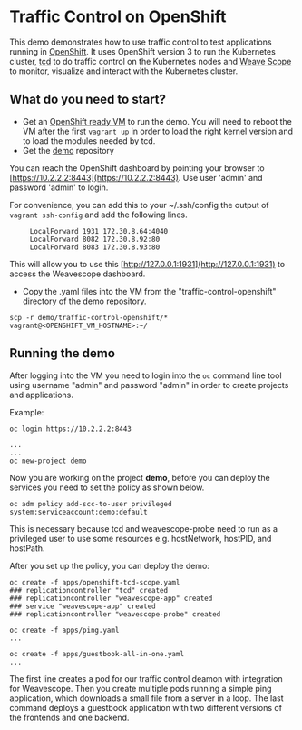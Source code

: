 # Traffic Control on OpenShift
This demo demonstrates how to use traffic control to test applications running in [OpenShift](https://www.openshift.com/). It uses OpenShift version 3 to run the Kubernetes cluster, [tcd](https://github.com/kinvolk/tcd) to do traffic control on the Kubernetes nodes and [Weave Scope](https://github.com/weaveworks/scope) to monitor, visualize and interact with the Kubernetes cluster.

## What do you need to start?
- Get an [OpenShift ready VM](https://github.com/kinvolk/openshift-evangelists-vagrant-origin) to run the demo. You will need to reboot the VM after the first `vagrant up` in order to load the right kernel version and to load the modules needed by tcd.
- Get the [demo](https://github.com/kinvolk/demo) repository

You can reach the OpenShift dashboard by pointing your browser to [https://10.2.2.2:8443](https://10.2.2.2:8443). Use user 'admin' and password 'admin' to login.

For convenience, you can add this to your ~/.ssh/config the output of ```vagrant ssh-config``` and add the following lines.

```ssh
     LocalForward 1931 172.30.8.64:4040
     LocalForward 8082 172.30.8.92:80
     LocalForward 8083 172.30.8.93:80
```

This will allow you to use this [http://127.0.0.1:1931](http://127.0.0.1:1931) to access the Weavescope dashboard.

- Copy the .yaml files into the VM from the "traffic-control-openshift" directory of the demo repository.
```
scp -r demo/traffic-control-openshift/* vagrant@<OPENSHIFT_VM_HOSTNAME>:~/
```

## Running the demo
After logging into the VM you need to login into the ```oc``` command line tool using username "admin" and password "admin" in order to create projects and applications.

Example:

```
oc login https://10.2.2.2:8443

...
...
oc new-project demo

```
Now you are working on the project __demo__, before you can deploy the services you need to set the policy as shown below.
```
oc adm policy add-scc-to-user privileged system:serviceaccount:demo:default
```
This is necessary because tcd and weavescope-probe need to run as a privileged user to use some resources e.g. hostNetwork, hostPID, and hostPath.

After you set up the policy, you can deploy the demo:


```
oc create -f apps/openshift-tcd-scope.yaml
### replicationcontroller "tcd" created
### replicationcontroller "weavescope-app" created
### service "weavescope-app" created
### replicationcontroller "weavescope-probe" created

oc create -f apps/ping.yaml
...

oc create -f apps/guestbook-all-in-one.yaml
...
```

The first line creates a pod for our traffic control deamon with integration for Weavescope.
Then you create multiple pods running a simple ping application, which downloads a small file from a server in a loop.
The last command deploys a guestbook application with two different versions of the frontends and one backend.

